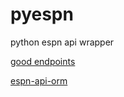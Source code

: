 # pyespn

python espn api wrapper

[good endpoints](https://github.com/pseudo-r/Public-ESPN-API)

[espn-api-orm](https://github.com/theedgepredictor/espn-api-orm/tree/main)